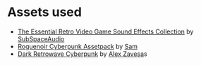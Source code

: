 # Assets used

* [The Essential Retro Video Game Sound Effects Collection](https://opengameart.org/content/512-sound-effects-8-bit-style) by [SubSpaceAudio](https://opengameart.org/users/subspaceaudio)
* [Roguenoir Cyberpunk Assetpack](https://s4m-ur4i.itch.io/roguenoir-cyberpunk-assetpack-pixelart) by [Sam](https://s4m-ur4i.itch.io/)
* [Dark Retrowave Cyberpunk](https://www.jamendo.com/track/1655535/dark-retrowave-cyberpunk) by [Alex Zavesa](https://www.jamendo.com/artist/486413/alexzavesa)s
